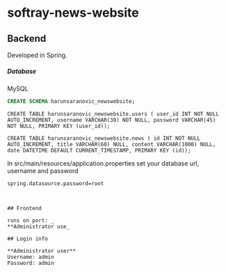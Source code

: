 # softray-news-website

## Backend

Developed in Spring.

##### Database

MySQL

```sql
CREATE SCHEMA harunsaranovic_newswebsite;
```

`CREATE TABLE harunsaranovic_newswebsite.users ( user_id INT NOT NULL AUTO_INCREMENT, username VARCHAR(30) NOT NULL, password VARCHAR(45) NOT NULL, PRIMARY KEY (user_id));`

`CREATE TABLE harunsaranovic_newswebsite.news ( id INT NOT NULL AUTO_INCREMENT, title VARCHAR(60) NULL, content VARCHAR(1000) NULL, date DATETIME DEFAULT CURRENT_TIMESTAMP, PRIMARY KEY (id));`

In src/main/resources/application.properties set your database url, username and password

```
spring.datasource.password=root
```

##
```

## Frontend

runs on port: _
**Administrator use_

## Login info

**Administrator user**
Username: admin
Password: admin
